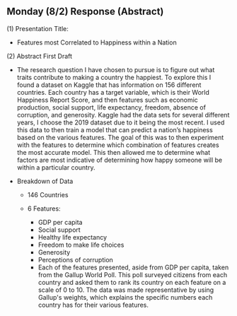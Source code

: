 ## Monday (8/2) Response (Abstract)

(1) Presentation Title:

- Features most Correlated to Happiness within a Nation 

(2) Abstract First Draft

- The research question I have chosen to pursue is to figure out what traits contribute to making a country the 
  happiest. To explore this I found a dataset on Kaggle that has information on 156 different countries. Each country 
  has a target variable, which is their World Happiness Report Score, and then features such as economic production, 
  social support, life expectancy, freedom, absence of corruption, and generosity. Kaggle had the data sets for several 
  different years, I choose the 2019 dataset due to it being the most recent. I used this data to then train a model 
  that can predict a nation’s happiness based on the various features. The goal of this was to then experiment with 
  the features to determine which combination of features creates the most accurate model. This then allowed me to 
  determine what factors are most indicative of determining how happy someone will be within a particular country. 
  
- Breakdown of Data

    - 146 Countries
    
    - 6 Features:
      
        - GDP per capita
        - Social support
        - Healthy life expectancy
        - Freedom to make life choices
        - Generosity
        - Perceptions of corruption
        - Each of the features presented, aside from GDP per capita, taken from the Gallup World Poll. This poll surveyed
    citizens from each country and asked them to rank its country on each feature on a scale of 0 to 10. The data was
      made representative by using Gallup's weights, which explains the specific numbers each country has for their
      various features.
